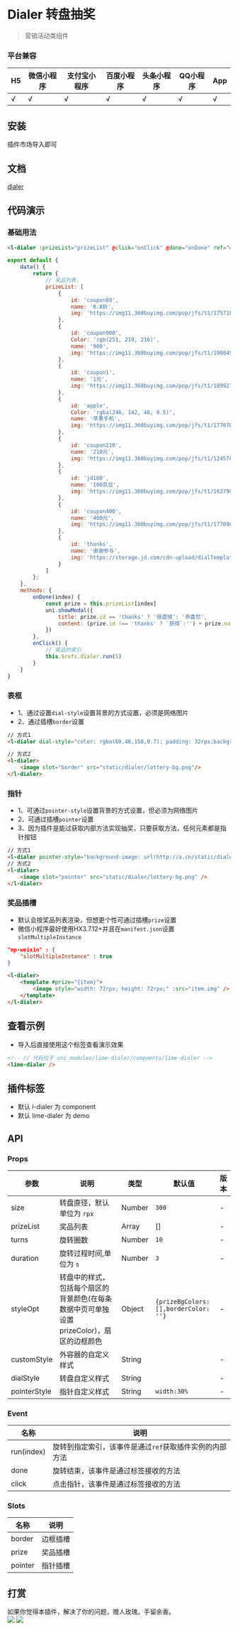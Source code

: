 # Dialer 转盘抽奖 
> 营销活动类组件  

### 平台兼容
|	H5 | 微信小程序 | 支付宝小程序 | 百度小程序 | 头条小程序 | QQ小程序 | App |
|-----------|-----------|-----------|-----------|-----------|-----------|-----------|
| √	| √ |	√	| √ |	√	| √ |	√ |

## 安装
插件市场导入即可

## 文档
[dialer](https://limex.qcoon.cn/components/dialer.html)


## 代码演示
### 基础用法

```html
<l-dialer :prizeList="prizeList" @click="onClick" @done="onDone" ref="dialer" />
```
```js
export default {
    data() {
        return {
			// 奖品列表，
            prizeList: [
            	{
            		id: 'coupon88',
            		name: '8.8折',
            		img: 'https://img11.360buyimg.com/pop/jfs/t1/175718/35/12595/5477/60b660c6Eb850717b/a1cfe750dcdb5b78.png',
            	},
            	{
            		id: 'coupon900',
            		Color: 'rgb(251, 219, 216)',
            		name: '900',
            		img: 'https://img11.360buyimg.com/pop/jfs/t1/190845/9/6092/4489/60b65fe8Ebb8f8284/955da889f6d1c13e.png',
            	},
            	{
            		id: 'coupon1',
            		name: '1元',
            		img: 'https://img11.360buyimg.com/pop/jfs/t1/189927/14/6092/4174/60b66173E23c472ea/44af15a151defca1.png',
            	},
            	{
            		id: 'apple',
            		Color: 'rgba(246, 142, 46, 0.5)',
            		name: '苹果手机',
            		img: 'https://img11.360buyimg.com/pop/jfs/t1/177670/26/4591/2514/60a25874Ee0e5332a/99c7bdfede732ae4.png'
            	},
            	{
            		id: 'coupon210',
            		name: '210元',
            		img: 'https://img11.360buyimg.com/pop/jfs/t1/124578/12/20170/4429/60b635d8E7089ebb0/7a47d76a2a260cc0.png'
            	},
            	{
            		id: 'jd100',
            		name: '100京豆',
            		img: 'https://img11.360buyimg.com/pop/jfs/t1/162790/37/15087/28046/6062a49aE8f2c10f2/5591ff0ff38a45e2.png',
            	},
            	{
            		id: 'coupon400',
            		name: '400元',
            		img: 'https://img11.360buyimg.com/pop/jfs/t1/177090/2/7001/4535/60b6607aEe9c1db2a/76c67675f547db3f.png'
            	},
            	{
            		id: 'thanks',
            		name: '谢谢参与',
            		img: 'https://storage.jd.com/cdn-upload/dialTemplateHeart.png',
            	}
            ]
        };
    },
    methods: {
		onDone(index) {
			const prize = this.prizeList[index]
			uni.showModal({
				title: prize.id == 'thanks' ? '很遗憾': '恭喜您',
				content: (prize.id !== 'thanks' ? `获得`:'') + prize.name
			})
		},
		onClick() {
			// 奖品的索引
			this.$refs.dialer.run(5)
		}
	}
}
```

### 表框
- 1、通过设置`dial-style`设置背景的方式设置，必须是网络图片
- 2、通过插槽`border`设置

```html
// 方式1
<l-dialer dial-style="color: rgba(60,48,158,0.7); padding: 32rpx;background-image: url(http://a.cn/static/dialer/lottery-bg.png)"/>

// 方式2
<l-dialer>
	<image slot="border" src="static/dialer/lottery-bg.png"/>
</l-dialer>
```

### 指针
- 1、可通过`pointer-style`设置背景的方式设置，但必须为网络图片
- 2、可通过插槽`pointer`设置
- 3、因为插件是能过获取内部方法实现抽奖，只要获取方法，任何元素都是指针按钮

```html
// 方式1
<l-dialer pointer-style="background-image: url(http://a.cn/static/dialer/bg.png)"/>
// 方式2
<l-dialer>
	<image slot="pointer" src="static/dialer/lottery-bg.png" />
</l-dialer>
```

### 奖品插槽
- 默认会按奖品列表渲染，但想更个性可通过插槽`prize`设置
- 微信小程序最好使用HX3.7.12+并且在`manifest.json`设置`slotMultipleInstance`
```json
"mp-weixin" : {
    "slotMultipleInstance" : true
}
```

```html
<l-dialer>
	<template #prize="{item}">
		<image style="width: 72rpx; height: 72rpx;" :src="item.img" />
	</template>
</l-dialer>
```


## 查看示例
- 导入后直接使用这个标签查看演示效果

```html
<!-- // 代码位于 uni_modules/lime-dialer/compoents/lime-dialer -->
<lime-dialer />
```


## 插件标签
- 默认 l-dialer 为 component
- 默认 lime-dialer 为 demo



## API
### Props

| 参数 | 说明 | 类型 | 默认值 | 版本 |
| --- | --- | --- | --- | --- |
| size | 转盘直径，默认单位为 `rpx` | Number | `300` | - |
| prizeList | 奖品列表  | Array | [] | - |
| turns | 旋转圈数 | Number | `10` | - |
| duration | 旋转过程时间,单位为 `s` | Number | `3` | - |
| styleOpt | 转盘中的样式，包括每个扇区的背景颜色(在每条数据中页可单独设置prizeColor)，扇区的边框颜色 | Object | `{prizeBgColors: [],borderColor: ''}` | - |
| customStyle | 外容器的自定义样式 | String |  | - |
| dialStyle | 转盘自定义样式 | String |  | - |
| pointerStyle | 指针自定义样式 | String | `width:30%` | - |

### Event

| 名称 | 说明                                                       |
| ---- | ---------------------------------------------------------- |
| run(index)   | 旋转到指定索引，该事件是通过`ref`获取插件实例的内部方法 |
| done   | 旋转结束，该事件是通过标签接收的方法 |
| click   | 点击指针，该事件是通过标签接收的方法 |


### Slots

| 名称 | 说明                                                       |
| ---- | ---------------------------------------------------------- |
| border   | 边框插槽 |
| prize   | 奖品插槽 |
| pointer   | 指针插槽 |


## 打赏

如果你觉得本插件，解决了你的问题，赠人玫瑰，手留余香。  
![](https://testingcf.jsdelivr.net/gh/liangei/image@1.9/alipay.png)
![](https://testingcf.jsdelivr.net/gh/liangei/image@1.9/wpay.png)